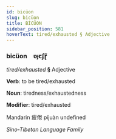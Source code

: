 ```yaml
---
id: bicüon
slug: bicüon
title: BİCÜON
sidebar_position: 581
hoverText: tired/exhausted § Adjective
---
```


### bicüon&emsp;<span kind="abugida">ʋɟꞇʄɽ̃</span>

*tired/exhausted* **§** Adjective

**Verb**: to be tired/exhausted

**Noun**: tiredness/exhaustedness

**Modifier**: tired/exhausted

Mandarin 疲倦 píjuàn undefined

*Sino-Tibetan Language Family*